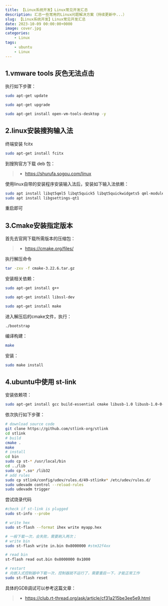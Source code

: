 ```yaml
---
title: 【Linux系统开发】Linux常见开发汇总
description: 汇总一些常用的Linux问题解决方案（持续更新中...）
slug: 【Linux系统开发】Linux常见开发汇总
date: 2023-10-09 00:00:00+0000
image: cover.jpg
categories:
    - Linux
tags:
    - ubuntu
    - Linux
---
```




## 1.vmware tools 灰色无法点击

执行如下步骤：

```bash
sudo apt-get update

sudo apt-get upgrade

sudo apt-get install open-vm-tools-desktop -y
```

## 2.linux安装搜狗输入法

终端安装 fcitx

```bash
sudo apt-get install fcitx
```

到搜狗官方下载 deb 包：

> * https://shurufa.sogou.com/linux

使用linux自带的安装程序安装输入法后，安装如下输入法依赖：

```bash
sudo apt install libqt5qml5 libqt5quick5 libqt5quickwidgets5 qml-module-qtquick2
sudo apt install libgsettings-qt1
```

重启即可

## 3.Cmake安装指定版本

首先去官网下载所需版本的压缩包：

> * https://cmake.org/files/

执行解压命令

```bash
tar -zxv -f cmake-3.22.6.tar.gz
```

安装相关依赖：

```bash
sudo apt-get install g++

sudo apt-get install libssl-dev

sudo apt-get install make
```

进入解压后的cmake文件，执行：

```
./bootstrap
```

编译构建：

```bash
make
```

安装：

```bash
sudo make install
```

## 4.ubuntu中使用 st-link

安装依赖项：

```bash
sudo apt-get install gcc build-essential cmake libusb-1.0 libusb-1.0-0-dev libgtk-3-dev pandoc
```

依次执行如下步骤：

```bash
# download source code
git clone https://github.com/stlink-org/stlink
cd stlink
# build
cmake .
make
# install
cd bin
sudo cp st-* /usr/local/bin
cd ../lib
sudo cp *.so* /lib32
# add rules
sudo cp stlink/config/udev/rules.d/49-stlinkv* /etc/udev/rules.d/
sudo udevadm control --reload-rules
sudo udevadm trigger
```

尝试烧录代码

```bash
#check if st-link is plugged
sudo st-info --probe

# write hex
sudo st-flash --format ihex write myapp.hex 

# 一般下载一次，会失败，需要刷入两次；
# write bin
sudo st-flash write in.bin 0x8000000 #stm32f4xx

# read bin
st-flash read out.bin 0x8000000 0x1000

# restart
# 向嵌入式控制器中下载一次，控制器就不运行了，需要重启一下，才能正常工作
sudo st-flash reset
```

具体的GDB调试可以参考这篇文章：

>   *   https://club.rt-thread.org/ask/article/cf31a215be3ee5e9.html
